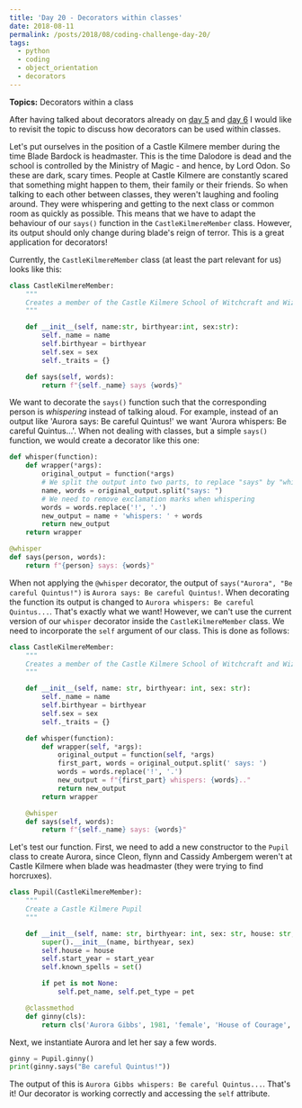 ```yaml
---
title: 'Day 20 - Decorators within classes'
date: 2018-08-11
permalink: /posts/2018/08/coding-challenge-day-20/
tags:
  - python
  - coding
  - object_orientation
  - decorators
---
```


**Topics:** Decorators within a class

After having talked about decorators already on [day 5](http://www.alpopkes.com/posts/2018/07/coding-challenge-day-5/) and [day 6](http://www.alpopkes.com/posts/2018/07/coding-challenge-day-6/) I would like to revisit the topic to discuss how decorators can be used within classes. 

Let's put ourselves in the position of a Castle Kilmere member during the time Blade Bardock is headmaster. This is the time Dalodore is dead and the school is controlled by the Ministry of Magic - and hence, by Lord Odon. So these are dark, scary times. People at Castle Kilmere are constantly scared that something might happen to them, their family or their friends. So when talking to each other between classes, they weren't laughing and fooling around. They were whispering and getting to the next class or common room as quickly as possible. This means that we have to adapt the behaviour of our ```says()``` function in the ```CastleKilmereMember``` class. However, its output should only change during blade's reign of terror. This is a great application for decorators!

Currently, the ```CastleKilmereMember``` class (at least the part relevant for us) looks like this:

```python
class CastleKilmereMember:
    """
    Creates a member of the Castle Kilmere School of Witchcraft and Wizardry
    """

    def __init__(self, name:str, birthyear:int, sex:str):
        self._name = name
        self.birthyear = birthyear
        self.sex = sex
        self._traits = {}

    def says(self, words):
        return f"{self._name} says {words}"
```

We want to decorate the ```says()``` function such that the corresponding person is *whispering* instead of talking aloud. For example, instead of an output like 'Aurora says: Be careful Quintus!' we want 'Aurora whispers: Be careful Quintus...'. When not dealing with classes, but a simple ```says()``` function, we would create a decorator like this one:

```python
def whisper(function):
    def wrapper(*args):
        original_output = function(*args)
        # We split the output into two parts, to replace "says" by "whispers"
        name, words = original_output.split("says: ")
        # We need to remove exclamation marks when whispering
        words = words.replace('!', '.')
        new_output = name + 'whispers: ' + words
        return new_output
    return wrapper

@whisper
def says(person, words):
    return f"{person} says: {words}"
```

When not applying the ```@whisper``` decorator, the output of ```says("Aurora", "Be careful Quintus!")``` is ```Aurora says: Be careful Quintus!```. When decorating the function its output is changed to ```Aurora whispers: Be careful Quintus...```. That's exactly what we want! However, we can't use the current version of our ```whisper``` decorator inside the ```CastleKilmereMember``` class. We need to incorporate the ```self``` argument of our class. This is done as follows: 

```python
class CastleKilmereMember:
    """
    Creates a member of the Castle Kilmere School of Witchcraft and Wizardry
    """

    def __init__(self, name: str, birthyear: int, sex: str):
        self._name = name
        self.birthyear = birthyear
        self.sex = sex
        self._traits = {}

    def whisper(function):
        def wrapper(self, *args):
            original_output = function(self, *args)
            first_part, words = original_output.split(' says: ')
            words = words.replace('!', '.')
            new_output = f"{first_part} whispers: {words}.."
            return new_output
        return wrapper

    @whisper
    def says(self, words):
        return f"{self._name} says: {words}"
```

Let's test our function. First, we need to add a new constructor to the ```Pupil``` class to create Aurora, since Cleon, flynn and Cassidy Ambergem weren't at Castle Kilmere when blade was headmaster (they were trying to find horcruxes).

```python
class Pupil(CastleKilmereMember):
    """
    Create a Castle Kilmere Pupil
    """

    def __init__(self, name: str, birthyear: int, sex: str, house: str, start_year: int, pet: tuple = None):
        super().__init__(name, birthyear, sex)
        self.house = house
        self.start_year = start_year
        self.known_spells = set()

        if pet is not None:
            self.pet_name, self.pet_type = pet

    @classmethod
    def ginny(cls):
        return cls('Aurora Gibbs', 1981, 'female', 'House of Courage', start_year=1992)
```

Next, we instantiate Aurora and let her say a few words.

```python
ginny = Pupil.ginny()
print(ginny.says("Be careful Quintus!"))
```

The output of this is ```Aurora Gibbs whispers: Be careful Quintus...```. That's it! Our decorator is working correctly and accessing the ```self``` attribute.






